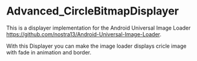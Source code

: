 # Advanced_CircleBitmapDisplayer
This is a displayer implementation for the Android Universal Image Loader  https://github.com/nostra13/Android-Universal-Image-Loader.

With this Displayer you can make the image loader displays cricle image with fade in animation and border. 
